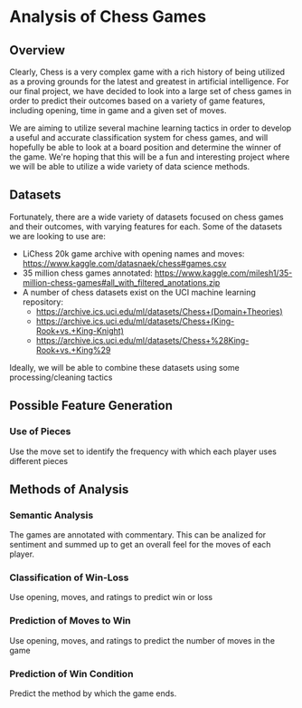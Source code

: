 # Analysis of Chess Games

## Overview
Clearly, Chess is a very complex game with a rich history of being utilized as a proving grounds for the latest and greatest in artificial intelligence. For our final project, we have decided to look into a large set of chess games in order to predict their outcomes based on a variety of game features, including opening, time in game and a given set of moves. 

We are aiming to utilize several machine learning tactics in order to develop a useful and accurate classification system for chess games, and will hopefully be able to look at a board position and determine the winner of the game. We're hoping that this will be a fun and interesting project where we will be able to utilize a wide variety of data science methods.

## Datasets
Fortunately, there are a wide variety of datasets focused on chess games and their outcomes, with varying features for each.
Some of the datasets we are looking to use are:
* LiChess 20k game archive with opening names and moves: https://www.kaggle.com/datasnaek/chess#games.csv
* 35 million chess games annotated: https://www.kaggle.com/milesh1/35-million-chess-games#all_with_filtered_anotations.zip
* A number of chess datasets exist on the UCI machine learning repository:
  - https://archive.ics.uci.edu/ml/datasets/Chess+(Domain+Theories)
  - https://archive.ics.uci.edu/ml/datasets/Chess+(King-Rook+vs.+King-Knight)
  - https://archive.ics.uci.edu/ml/datasets/Chess+%28King-Rook+vs.+King%29

Ideally, we will be able to combine these datasets using some processing/cleaning tactics
## Possible Feature Generation

### Use of Pieces
Use the move set to identify the frequency with which each player uses different pieces

## Methods of Analysis

### Semantic Analysis
The games are annotated with commentary. This can be analized for sentiment and summed up to get an overall feel for the moves of each player.

### Classification of Win-Loss
Use opening, moves, and ratings to predict win or loss

### Prediction of Moves to Win
Use opening, moves, and ratings to predict the number of moves in the game

### Prediction of Win Condition
Predict the method by which the game ends.

